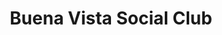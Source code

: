---
title: "Buena Vista Social Club"
summary: "Buena Vista Social Club is an ensemble of Cuban musicians established in 1996. The project was organized by World Circuit executive Nick Gold, produced by American guitarist Ry Cooder and directed by Juan de Marcos González. They named the group after the homonymous members' club in the Buenavista quarter of Havana, a popular music venue in the 1940s. To showcase the popular styles of the time, such as son, bolero and danzón, they recruited a dozen veteran musicians, some of whom had been retired for many years.
The group's eponymous album was recorded in March 1996 and released in September 1997, quickly becoming an international success, which prompted the ensemble to perform with a full line-up in Amsterdam and New York in 1998. German director Wim Wenders captured the performance on film for a documentary—also called Buena Vista Social Club—that included interviews with the musicians conducted in Havana. Wenders' film was released in June 1999 to critical acclaim, receiving an Academy Award nomination for Best Documentary feature and winning numerous accolades including Best Documentary at the European Film Awards. This was followed up by a second documentary Buena Vista Social Club: Adios in 2017.
The success of both the album and film sparked a revival of interest in traditional Cuban music and Latin American music in general. Some of the Cuban performers later released well-received solo albums and recorded collaborations with stars from different musical genres. The \"Buena Vista Social Club\" name became an umbrella term to describe these performances and releases, and has been likened to a brand label that encapsulates Cuba's \"musical golden age\" between the 1930s and 1950s. The new success was fleeting for the most recognizable artists in the ensemble: Compay Segundo, Rubén González, and Ibrahim Ferrer, who died aged 95, 84, and 78 respectively; Compay Segundo and González in 2003, then Ferrer in 2005.
Several surviving members of the Buena Vista Social Club, such as tresero Eliades Ochoa, veteran singer Omara Portuondo, trumpeter Manuel \"Guajiro\" Mirabal, laúd player Barbarito Torres and trombonist and conductor Jesús \"Aguaje\" Ramos currently tour worldwide, with new members such as singer Carlos Calunga and pianist Rolando Luna, as part of a 13-member band called Orquesta Buena Vista Social Club."
slug: "buena-vista-social-club"
image: "buena-vista-social-club.jpg"
apple_music_artist_url: "https://music.apple.com/gb/artist/buena-vista-social-club/5620149"
wikipedia_url: "https://en.wikipedia.org/wiki/Buena_Vista_Social_Club"
---